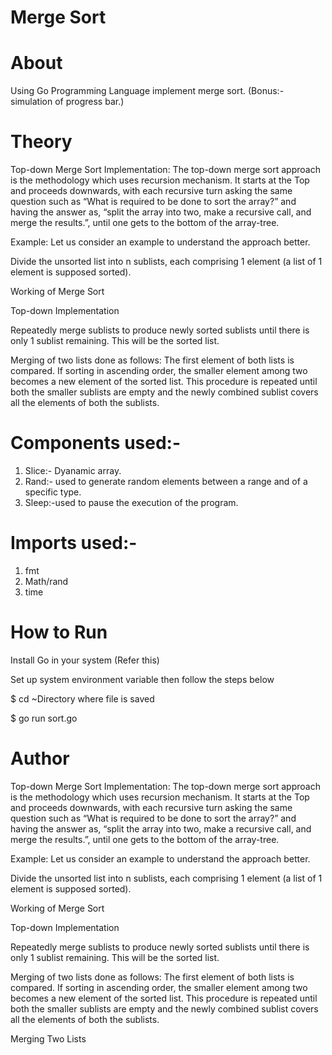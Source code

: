 # Merge Sort

# About
Using Go Programming Language implement merge sort.
(Bonus:- simulation of progress bar.)
# Theory
Top-down Merge Sort Implementation:
The top-down merge sort approach is the methodology which uses recursion mechanism. It starts at the Top and proceeds downwards, with each recursive turn asking the same question such as “What is required to be done to sort the array?” and having the answer as, “split the array into two, make a recursive call, and merge the results.”, until one gets to the bottom of the array-tree.

Example: Let us consider an example to understand the approach better.

Divide the unsorted list into n sublists, each comprising 1 element (a list of 1 element is supposed sorted).

Working of Merge Sort

Top-down Implementation

Repeatedly merge sublists to produce newly sorted sublists until there is only 1 sublist remaining. This will be the sorted list.

Merging of two lists done as follows:
The first element of both lists is compared. If sorting in ascending order, the smaller element among two becomes a new element of the sorted list. This procedure is repeated until both the smaller sublists are empty and the newly combined sublist covers all the elements of both the sublists.

# Components used:-
  1. Slice:- Dyanamic array.
  2. Rand:- used to generate random elements between a range and of a specific type. 
  3. Sleep:-used to pause the execution of the program.

# Imports used:-
  1. fmt
  2. Math/rand
  3. time

# How to Run
Install Go in your system (Refer this)

Set up system environment variable then follow the steps below

$ cd ~Directory where file is saved

$ go run sort.go

# Author

Top-down Merge Sort Implementation:
The top-down merge sort approach is the methodology which uses recursion mechanism. It starts at the Top and proceeds downwards, with each recursive turn asking the same question such as “What is required to be done to sort the array?” and having the answer as, “split the array into two, make a recursive call, and merge the results.”, until one gets to the bottom of the array-tree.

Example: Let us consider an example to understand the approach better.

Divide the unsorted list into n sublists, each comprising 1 element (a list of 1 element is supposed sorted).

Working of Merge Sort

Top-down Implementation

Repeatedly merge sublists to produce newly sorted sublists until there is only 1 sublist remaining. This will be the sorted list.

Merging of two lists done as follows:
The first element of both lists is compared. If sorting in ascending order, the smaller element among two becomes a new element of the sorted list. This procedure is repeated until both the smaller sublists are empty and the newly combined sublist covers all the elements of both the sublists.

Merging Two Lists
